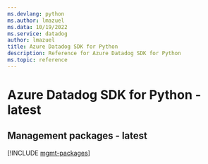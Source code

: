 ```yaml
---
ms.devlang: python
ms.author: lmazuel
ms.data: 10/19/2022
ms.service: datadog
author: lmazuel
title: Azure Datadog SDK for Python
description: Reference for Azure Datadog SDK for Python
ms.topic: reference
---
```

# Azure Datadog SDK for Python - latest

## Management packages - latest
[!INCLUDE [mgmt-packages](datadog-mgmt-index.md)]